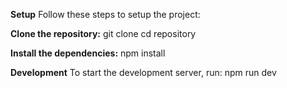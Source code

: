 **Setup**
Follow these steps to setup the project:

**Clone the repository:**
git clone cd repository

**Install the dependencies:**
npm install

**Development**
To start the development server, run: npm run dev
